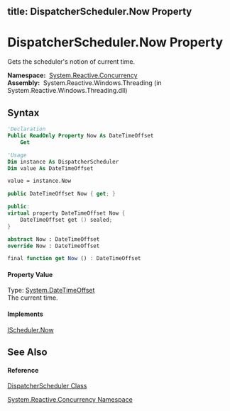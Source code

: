 title: DispatcherScheduler.Now Property
---
# DispatcherScheduler.Now Property

Gets the scheduler's notion of current time.

**Namespace:**  [System.Reactive.Concurrency](System.Reactive.Concurrency/System.Reactive.Concurrency)  
**Assembly:**  System.Reactive.Windows.Threading (in System.Reactive.Windows.Threading.dll)

## Syntax

```vb
'Declaration
Public ReadOnly Property Now As DateTimeOffset
    Get
```

```vb
'Usage
Dim instance As DispatcherScheduler
Dim value As DateTimeOffset

value = instance.Now
```

```csharp
public DateTimeOffset Now { get; }
```

```c++
public:
virtual property DateTimeOffset Now {
    DateTimeOffset get () sealed;
}
```

```fsharp
abstract Now : DateTimeOffset
override Now : DateTimeOffset
```

```javascript
final function get Now () : DateTimeOffset
```

#### Property Value

Type: [System.DateTimeOffset](https://msdn.microsoft.com/en-us/library/Bb341783)  
The current time.

#### Implements

[IScheduler.Now](Now/IScheduler.Now)

## See Also

#### Reference

[DispatcherScheduler Class](DispatcherScheduler/DispatcherScheduler)

[System.Reactive.Concurrency Namespace](System.Reactive.Concurrency/System.Reactive.Concurrency)






